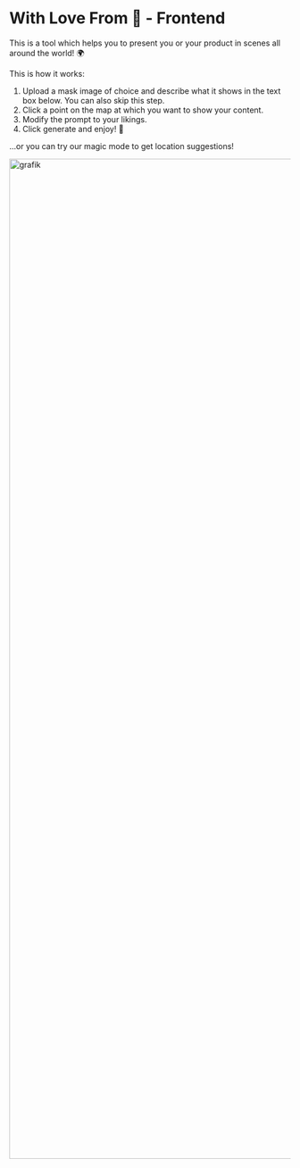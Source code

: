 # With Love From 💌 - Frontend

This is a tool which helps you to present you or your product in scenes all around the world! 🌍

This is how it works:

1. Upload a mask image of choice and describe what it shows in the text box below. You can also skip this step.
2. Click a point on the map at which you want to show your content.
3. Modify the prompt to your likings.
4. Click generate and enjoy! 🎉

...or you can try our magic mode to get location suggestions!

<img width="1792" alt="grafik" src="https://user-images.githubusercontent.com/10633973/200147574-06691fae-eea4-42a6-b5ad-20008def52f3.png">

